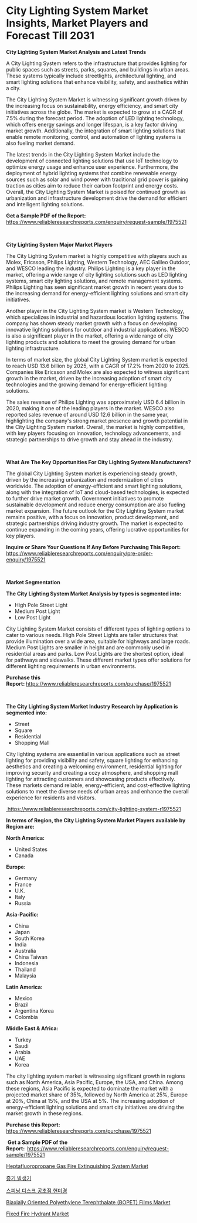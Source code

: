 <p><h1>City Lighting System Market Insights, Market Players and Forecast Till 2031</h1></p><p><strong>City Lighting System Market Analysis and Latest Trends</strong></p>
<p><p>A City Lighting System refers to the infrastructure that provides lighting for public spaces such as streets, parks, squares, and buildings in urban areas. These systems typically include streetlights, architectural lighting, and smart lighting solutions that enhance visibility, safety, and aesthetics within a city.</p><p>The City Lighting System Market is witnessing significant growth driven by the increasing focus on sustainability, energy efficiency, and smart city initiatives across the globe. The market is expected to grow at a CAGR of 7.5% during the forecast period. The adoption of LED lighting technology, which offers energy savings and longer lifespan, is a key factor driving market growth. Additionally, the integration of smart lighting solutions that enable remote monitoring, control, and automation of lighting systems is also fueling market demand.</p><p>The latest trends in the City Lighting System Market include the development of connected lighting solutions that use IoT technology to optimize energy usage and enhance user experience. Furthermore, the deployment of hybrid lighting systems that combine renewable energy sources such as solar and wind power with traditional grid power is gaining traction as cities aim to reduce their carbon footprint and energy costs. Overall, the City Lighting System Market is poised for continued growth as urbanization and infrastructure development drive the demand for efficient and intelligent lighting solutions.</p></p>
<p><strong>Get a Sample PDF of the Report:&nbsp;</strong> <a href="https://www.reliableresearchreports.com/enquiry/request-sample/1975521">https://www.reliableresearchreports.com/enquiry/request-sample/1975521</a></p>
<p>&nbsp;</p>
<p><strong>City Lighting System Major Market Players</strong></p>
<p><p>The City Lighting System market is highly competitive with players such as Molex, Ericsson, Philips Lighting, Western Technology, AEC Galileo Outdoor, and WESCO leading the industry. Philips Lighting is a key player in the market, offering a wide range of city lighting solutions such as LED lighting systems, smart city lighting solutions, and remote management systems. Philips Lighting has seen significant market growth in recent years due to the increasing demand for energy-efficient lighting solutions and smart city initiatives.</p><p>Another player in the City Lighting System market is Western Technology, which specializes in industrial and hazardous location lighting systems. The company has shown steady market growth with a focus on developing innovative lighting solutions for outdoor and industrial applications. WESCO is also a significant player in the market, offering a wide range of city lighting products and solutions to meet the growing demand for urban lighting infrastructure.</p><p>In terms of market size, the global City Lighting System market is expected to reach USD 13.6 billion by 2025, with a CAGR of 17.2% from 2020 to 2025. Companies like Ericsson and Molex are also expected to witness significant growth in the market, driven by the increasing adoption of smart city technologies and the growing demand for energy-efficient lighting solutions.</p><p>The sales revenue of Philips Lighting was approximately USD 6.4 billion in 2020, making it one of the leading players in the market. WESCO also reported sales revenue of around USD 12.6 billion in the same year, highlighting the company's strong market presence and growth potential in the City Lighting System market. Overall, the market is highly competitive, with key players focusing on innovation, technology advancements, and strategic partnerships to drive growth and stay ahead in the industry.</p></p>
<p>&nbsp;</p>
<p><strong>What Are The Key Opportunities For City Lighting System Manufacturers?</strong></p>
<p><p>The global City Lighting System market is experiencing steady growth, driven by the increasing urbanization and modernization of cities worldwide. The adoption of energy-efficient and smart lighting solutions, along with the integration of IoT and cloud-based technologies, is expected to further drive market growth. Government initiatives to promote sustainable development and reduce energy consumption are also fueling market expansion. The future outlook for the City Lighting System market remains positive, with a focus on innovation, product development, and strategic partnerships driving industry growth. The market is expected to continue expanding in the coming years, offering lucrative opportunities for key players.</p></p>
<p><strong>Inquire or Share Your Questions If Any Before Purchasing This Report:</strong> <a href="https://www.reliableresearchreports.com/enquiry/pre-order-enquiry/1975521">https://www.reliableresearchreports.com/enquiry/pre-order-enquiry/1975521</a></p>
<p>&nbsp;</p>
<p><strong>Market Segmentation</strong></p>
<p><strong>The City Lighting System Market Analysis by types is segmented into:</strong></p>
<p><ul><li>High Pole Street Light</li><li>Medium Post Light</li><li>Low Post Light</li></ul></p>
<p><p>City Lighting System Market consists of different types of lighting options to cater to various needs. High Pole Street Lights are taller structures that provide illumination over a wide area, suitable for highways and large roads. Medium Post Lights are smaller in height and are commonly used in residential areas and parks. Low Post Lights are the shortest option, ideal for pathways and sidewalks. These different market types offer solutions for different lighting requirements in urban environments.</p></p>
<p><strong>Purchase this Report:&nbsp;</strong><a href="https://www.reliableresearchreports.com/purchase/1975521">https://www.reliableresearchreports.com/purchase/1975521</a></p>
<p>&nbsp;</p>
<p><strong>The City Lighting System Market Industry Research by Application is segmented into:</strong></p>
<p><ul><li>Street</li><li>Square</li><li>Residential</li><li>Shopping Mall</li></ul></p>
<p><p>City lighting systems are essential in various applications such as street lighting for providing visibility and safety, square lighting for enhancing aesthetics and creating a welcoming environment, residential lighting for improving security and creating a cozy atmosphere, and shopping mall lighting for attracting customers and showcasing products effectively. These markets demand reliable, energy-efficient, and cost-effective lighting solutions to meet the diverse needs of urban areas and enhance the overall experience for residents and visitors.</p></p>
<p><a href="https://www.reliableresearchreports.com/city-lighting-system-r1975521">&nbsp;https://www.reliableresearchreports.com/city-lighting-system-r1975521</a></p>
<p><strong>In terms of Region, the City Lighting System Market Players available by Region are:</strong></p>
<p>
    <p> <strong> North America: </strong>
        <ul>
            <li>United States</li>
            <li>Canada</li>
        </ul>
        </p> 
    <p> <strong> Europe: </strong>
        <ul>
            <li>Germany</li>
            <li>France</li>
            <li>U.K.</li>
            <li>Italy</li>
            <li>Russia</li>
        </ul>
        </p> 
    <p> <strong> Asia-Pacific: </strong>
        <ul>
            <li>China</li>
            <li>Japan</li>
            <li>South Korea</li>
            <li>India</li>
            <li>Australia</li>
            <li>China Taiwan</li>
            <li>Indonesia</li>
            <li>Thailand</li>
            <li>Malaysia</li>
        </ul>
        </p> 
    <p> <strong> Latin America: </strong>
        <ul>
            <li>Mexico</li>
            <li>Brazil</li>
            <li>Argentina Korea</li>
            <li>Colombia</li>
        </ul>
        </p> 
    <p> <strong> Middle East & Africa: </strong>
        <ul>
            <li>Turkey</li>
            <li>Saudi</li>
            <li>Arabia</li>
            <li>UAE</li>
            <li>Korea</li>
        </ul>
    </p>
    </p>
<p><p>The city lighting system market is witnessing significant growth in regions such as North America, Asia Pacific, Europe, the USA, and China. Among these regions, Asia Pacific is expected to dominate the market with a projected market share of 35%, followed by North America at 25%, Europe at 20%, China at 15%, and the USA at 5%. The increasing adoption of energy-efficient lighting solutions and smart city initiatives are driving the market growth in these regions.</p></p>
<p><strong>Purchase this Report: </strong><a href="https://www.reliableresearchreports.com/purchase/1975521">https://www.reliableresearchreports.com/purchase/1975521</a></p>
<p>&nbsp;<strong>Get a Sample PDF of the Report:&nbsp;&nbsp;</strong><a href="https://www.reliableresearchreports.com/enquiry/request-sample/1975521">https://www.reliableresearchreports.com/enquiry/request-sample/1975521</a></p>
<p><strong></strong></p>
<p><p><a href="https://github.com/changoleonlaverguenzanoexiste/Market-Research-Report-List-3/blob/main/heptafluoropropane-gas-fire-extinguishing-system-market.md">Heptafluoropropane Gas Fire Extinguishing System Market</a></p><p><a href="https://github.com/solomonbode85/Market-Research-Report-List-1/blob/main/662734841179.md">증기 발생기</a></p><p><a href="https://github.com/PhilToryphy7876567/Market-Research-Report-List-1/blob/main/814918241178.md">스피닝 디스크 공초점 현미경</a></p><p><a href="https://issuu.com/reportprime-2/docs/biaxially-oriented-polyethylene-terephthalate-bope">Biaxially Oriented Polyethylene Terephthalate (BOPET) Films Market</a></p><p><a href="https://github.com/tamvrosiya/Market-Research-Report-List-4/blob/main/fixed-fire-hydrant-market.md">Fixed Fire Hydrant Market</a></p></p>